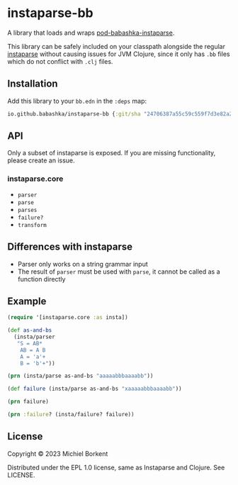 # instaparse-bb

A library that loads and wraps [pod-babashka-instaparse](https://github.com/babashka/pod-babashka-instaparse).

This library can be safely included on your classpath alongside the regular
[instaparse](https://github.com/Engelberg/instaparse) without causing issues for
JVM Clojure, since it only has `.bb` files which do not conflict with `.clj`
files.

## Installation

Add this library to your `bb.edn` in the `:deps` map:

``` clojure
io.github.babashka/instaparse-bb {:git/sha "24706387a55c59c559f7d3e82a2ca00b90966476"}
```

## API

Only a subset of instaparse is exposed. If you are missing functionality, please create an issue.

### instaparse.core

- `parser`
- `parse`
- `parses`
- `failure?`
- `transform`

## Differences with instaparse

- Parser only works on a string grammar input
- The result of `parser` must be used with `parse`, it cannot be called as a function directly

## Example

``` clojure
(require '[instaparse.core :as insta])

(def as-and-bs
  (insta/parser
   "S = AB*
    AB = A B
    A = 'a'+
    B = 'b'+"))

(prn (insta/parse as-and-bs "aaaaabbbaaaabb"))

(def failure (insta/parse as-and-bs "xaaaaabbbaaaabb"))

(prn failure)

(prn :failure? (insta/failure? failure))
```

## License

Copyright © 2023 Michiel Borkent

Distributed under the EPL 1.0 license, same as Instaparse and Clojure. See LICENSE.
